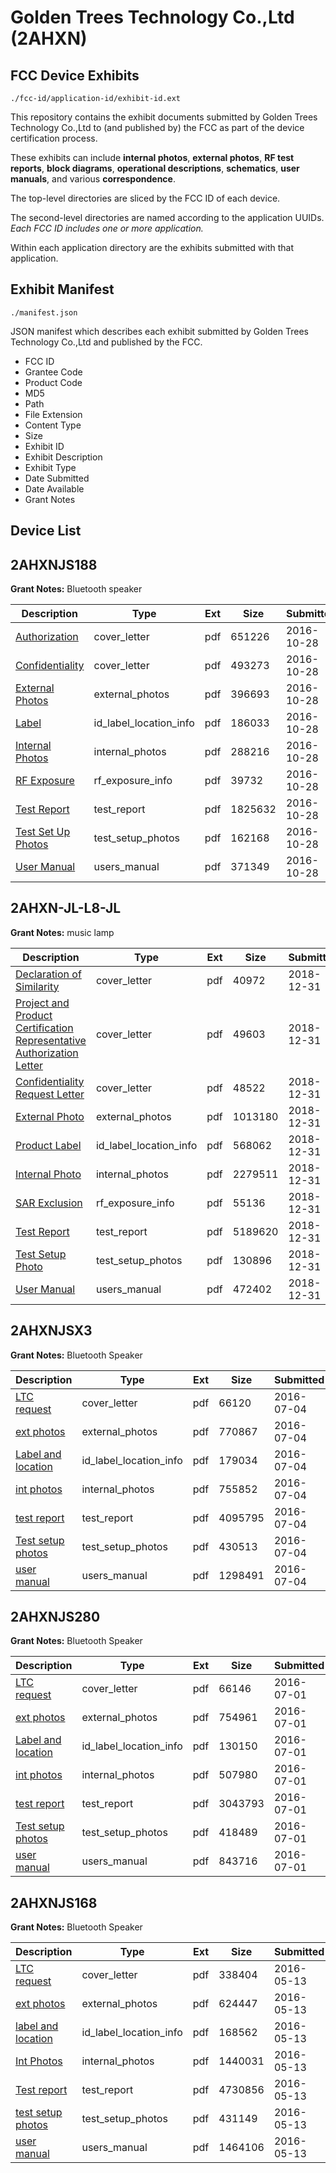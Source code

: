 # Golden Trees Technology Co.,Ltd (2AHXN)
## FCC Device Exhibits

```
./fcc-id/application-id/exhibit-id.ext
```

This repository contains the exhibit documents submitted by Golden Trees Technology Co.,Ltd to (and published by) the FCC as part of the device certification process.

These exhibits can include **internal photos**, **external photos**, **RF test reports**, **block diagrams**, **operational descriptions**, **schematics**, **user manuals**, and various **correspondence**.

The top-level directories are sliced by the FCC ID of each device.

The second-level directories are named according to the application UUIDs. *Each FCC ID includes one or more application.*

Within each application directory are the exhibits submitted with that application. 

## Exhibit Manifest

```
./manifest.json
```

JSON manifest which describes each exhibit submitted by Golden Trees Technology Co.,Ltd and published by the FCC.

- FCC ID
- Grantee Code
- Product Code
- MD5
- Path
- File Extension
- Content Type
- Size
- Exhibit ID
- Exhibit Description
- Exhibit Type
- Date Submitted
- Date Available
- Grant Notes

## Device List
## 2AHXNJS188
**Grant Notes:** Bluetooth speaker

| Description | Type | Ext | Size | Submitted | Available |
| ----------- | ---- | --- | ---- | --------- | --------- |
| [Authorization](2AHXNJS188/3f07f36f212dc83b684f981083062dee/3178455.pdf) | cover_letter | pdf | 651226 | 2016-10-28 | 2016-10-29 |
| [Confidentiality](2AHXNJS188/3f07f36f212dc83b684f981083062dee/3178456.pdf) | cover_letter | pdf | 493273 | 2016-10-28 | 2016-10-29 |
| [External Photos](2AHXNJS188/3f07f36f212dc83b684f981083062dee/3178457.pdf) | external_photos | pdf | 396693 | 2016-10-28 | 2016-10-29 |
| [Label](2AHXNJS188/3f07f36f212dc83b684f981083062dee/3178459.pdf) | id_label_location_info | pdf | 186033 | 2016-10-28 | 2016-10-29 |
| [Internal Photos](2AHXNJS188/3f07f36f212dc83b684f981083062dee/3178458.pdf) | internal_photos | pdf | 288216 | 2016-10-28 | 2016-10-29 |
| [RF Exposure](2AHXNJS188/3f07f36f212dc83b684f981083062dee/3178464.pdf) | rf_exposure_info | pdf | 39732 | 2016-10-28 | 2016-10-29 |
| [Test Report](2AHXNJS188/3f07f36f212dc83b684f981083062dee/3178463.pdf) | test_report | pdf | 1825632 | 2016-10-28 | 2016-10-29 |
| [Test Set Up Photos](2AHXNJS188/3f07f36f212dc83b684f981083062dee/3178462.pdf) | test_setup_photos | pdf | 162168 | 2016-10-28 | 2016-10-29 |
| [User Manual](2AHXNJS188/3f07f36f212dc83b684f981083062dee/3178465.pdf) | users_manual | pdf | 371349 | 2016-10-28 | 2016-10-29 |
## 2AHXN-JL-L8-JL
**Grant Notes:** music lamp

| Description | Type | Ext | Size | Submitted | Available |
| ----------- | ---- | --- | ---- | --------- | --------- |
| [Declaration of Similarity](2AHXN-JL-L8-JL/4e2d8c54ff519b090f9ff11dd73de93b/4124605.pdf) | cover_letter | pdf | 40972 | 2018-12-31 | 2018-12-31 |
| [Project and Product Certification Representative Authorization Letter](2AHXN-JL-L8-JL/4e2d8c54ff519b090f9ff11dd73de93b/4124606.pdf) | cover_letter | pdf | 49603 | 2018-12-31 | 2018-12-31 |
| [Confidentiality Request Letter](2AHXN-JL-L8-JL/4e2d8c54ff519b090f9ff11dd73de93b/4124607.pdf) | cover_letter | pdf | 48522 | 2018-12-31 | 2018-12-31 |
| [External Photo](2AHXN-JL-L8-JL/4e2d8c54ff519b090f9ff11dd73de93b/4124614.pdf) | external_photos | pdf | 1013180 | 2018-12-31 | 2018-12-31 |
| [Product Label](2AHXN-JL-L8-JL/4e2d8c54ff519b090f9ff11dd73de93b/4124616.pdf) | id_label_location_info | pdf | 568062 | 2018-12-31 | 2018-12-31 |
| [Internal Photo](2AHXN-JL-L8-JL/4e2d8c54ff519b090f9ff11dd73de93b/4124615.pdf) | internal_photos | pdf | 2279511 | 2018-12-31 | 2018-12-31 |
| [SAR Exclusion](2AHXN-JL-L8-JL/4e2d8c54ff519b090f9ff11dd73de93b/4124613.pdf) | rf_exposure_info | pdf | 55136 | 2018-12-31 | 2018-12-31 |
| [Test Report](2AHXN-JL-L8-JL/4e2d8c54ff519b090f9ff11dd73de93b/4124611.pdf) | test_report | pdf | 5189620 | 2018-12-31 | 2018-12-31 |
| [Test Setup Photo](2AHXN-JL-L8-JL/4e2d8c54ff519b090f9ff11dd73de93b/4124612.pdf) | test_setup_photos | pdf | 130896 | 2018-12-31 | 2018-12-31 |
| [User Manual](2AHXN-JL-L8-JL/4e2d8c54ff519b090f9ff11dd73de93b/4124617.pdf) | users_manual | pdf | 472402 | 2018-12-31 | 2018-12-31 |
## 2AHXNJSX3
**Grant Notes:** Bluetooth Speaker

| Description | Type | Ext | Size | Submitted | Available |
| ----------- | ---- | --- | ---- | --------- | --------- |
| [LTC request](2AHXNJSX3/21bb6cc493ca6c2b3d64c34c55ddcb33/3049820.pdf) | cover_letter | pdf | 66120 | 2016-07-04 | 2016-07-04 |
| [ext photos](2AHXNJSX3/21bb6cc493ca6c2b3d64c34c55ddcb33/3049821.pdf) | external_photos | pdf | 770867 | 2016-07-04 | 2016-07-04 |
| [Label and location](2AHXNJSX3/21bb6cc493ca6c2b3d64c34c55ddcb33/3049822.pdf) | id_label_location_info | pdf | 179034 | 2016-07-04 | 2016-07-04 |
| [int photos](2AHXNJSX3/21bb6cc493ca6c2b3d64c34c55ddcb33/3049824.pdf) | internal_photos | pdf | 755852 | 2016-07-04 | 2016-07-04 |
| [test report](2AHXNJSX3/21bb6cc493ca6c2b3d64c34c55ddcb33/3049823.pdf) | test_report | pdf | 4095795 | 2016-07-04 | 2016-07-04 |
| [Test setup photos](2AHXNJSX3/21bb6cc493ca6c2b3d64c34c55ddcb33/3049825.pdf) | test_setup_photos | pdf | 430513 | 2016-07-04 | 2016-07-04 |
| [user manual](2AHXNJSX3/21bb6cc493ca6c2b3d64c34c55ddcb33/3049826.pdf) | users_manual | pdf | 1298491 | 2016-07-04 | 2016-07-04 |
## 2AHXNJS280
**Grant Notes:** Bluetooth Speaker

| Description | Type | Ext | Size | Submitted | Available |
| ----------- | ---- | --- | ---- | --------- | --------- |
| [LTC request](2AHXNJS280/bf64340e76949a3a0e94e2b0ccac3709/3047575.pdf) | cover_letter | pdf | 66146 | 2016-07-01 | 2016-07-01 |
| [ext photos](2AHXNJS280/bf64340e76949a3a0e94e2b0ccac3709/3047576.pdf) | external_photos | pdf | 754961 | 2016-07-01 | 2016-07-01 |
| [Label and location](2AHXNJS280/bf64340e76949a3a0e94e2b0ccac3709/3047577.pdf) | id_label_location_info | pdf | 130150 | 2016-07-01 | 2016-07-01 |
| [int photos](2AHXNJS280/bf64340e76949a3a0e94e2b0ccac3709/3047579.pdf) | internal_photos | pdf | 507980 | 2016-07-01 | 2016-07-01 |
| [test report](2AHXNJS280/bf64340e76949a3a0e94e2b0ccac3709/3047578.pdf) | test_report | pdf | 3043793 | 2016-07-01 | 2016-07-01 |
| [Test setup photos](2AHXNJS280/bf64340e76949a3a0e94e2b0ccac3709/3047580.pdf) | test_setup_photos | pdf | 418489 | 2016-07-01 | 2016-07-01 |
| [user manual](2AHXNJS280/bf64340e76949a3a0e94e2b0ccac3709/3047581.pdf) | users_manual | pdf | 843716 | 2016-07-01 | 2016-07-01 |
## 2AHXNJS168
**Grant Notes:** Bluetooth Speaker

| Description | Type | Ext | Size | Submitted | Available |
| ----------- | ---- | --- | ---- | --------- | --------- |
| [LTC request](2AHXNJS168/6045a1eb1722abbd478f706a0704e31e/2989774.pdf) | cover_letter | pdf | 338404 | 2016-05-13 | 2016-05-13 |
| [ext photos](2AHXNJS168/6045a1eb1722abbd478f706a0704e31e/2989775.pdf) | external_photos | pdf | 624447 | 2016-05-13 | 2016-05-13 |
| [label and location](2AHXNJS168/6045a1eb1722abbd478f706a0704e31e/2989776.pdf) | id_label_location_info | pdf | 168562 | 2016-05-13 | 2016-05-13 |
| [Int Photos](2AHXNJS168/6045a1eb1722abbd478f706a0704e31e/2989778.pdf) | internal_photos | pdf | 1440031 | 2016-05-13 | 2016-05-13 |
| [Test report](2AHXNJS168/6045a1eb1722abbd478f706a0704e31e/2989777.pdf) | test_report | pdf | 4730856 | 2016-05-13 | 2016-05-13 |
| [test setup photos](2AHXNJS168/6045a1eb1722abbd478f706a0704e31e/2989779.pdf) | test_setup_photos | pdf | 431149 | 2016-05-13 | 2016-05-13 |
| [user manual](2AHXNJS168/6045a1eb1722abbd478f706a0704e31e/2989780.pdf) | users_manual | pdf | 1464106 | 2016-05-13 | 2016-05-13 |
